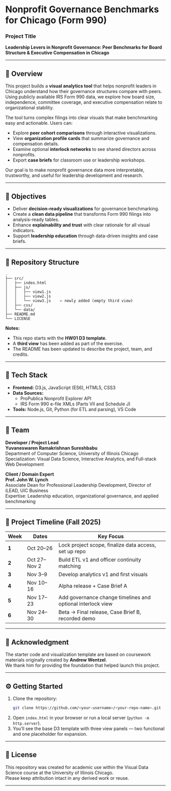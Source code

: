 # Nonprofit Governance Benchmarks for Chicago (Form 990)

### Project Title  
**Leadership Levers in Nonprofit Governance: Peer Benchmarks for Board Structure & Executive Compensation in Chicago**

---

## 🌟 Overview

This project builds a **visual analytics tool** that helps nonprofit leaders in Chicago understand how their governance structures compare with peers. Using publicly available IRS Form 990 data, we explore how board size, independence, committee coverage, and executive compensation relate to organizational stability.

The tool turns complex filings into clear visuals that make benchmarking easy and actionable. Users can:

- Explore **peer cohort comparisons** through interactive visualizations.  
- View **organization profile cards** that summarize governance and compensation details.  
- Examine optional **interlock networks** to see shared directors across nonprofits.  
- Export **case briefs** for classroom use or leadership workshops.

Our goal is to make nonprofit governance data more interpretable, trustworthy, and useful for leadership development and research.

---

## 🎯 Objectives

- Deliver **decision-ready visualizations** for governance benchmarking.  
- Create a **clean data pipeline** that transforms Form 990 filings into analysis-ready tables.  
- Enhance **explainability and trust** with clear rationale for all visual indicators.  
- Support **leadership education** through data-driven insights and case briefs.

---

## 🧩 Repository Structure

```
.
├── src/
│   ├── index.html
│   ├── js/
│   │   ├── view1.js
│   │   ├── view2.js
│   │   └── view3.js    ← newly added (empty third view)
│   ├── css/
│   └── data/
├── README.md
└── LICENSE
```

**Notes:**
- This repo starts with the **HW01 D3 template**.  
- A **third view** has been added as part of the exercise.  
- The README has been updated to describe the project, team, and credits.

---

## 🧠 Tech Stack

- **Frontend:** D3.js, JavaScript (ES6), HTML5, CSS3  
- **Data Sources:**  
  - ProPublica Nonprofit Explorer API  
  - IRS Form 990 e-file XMLs (Parts VII and Schedule J)  
- **Tools:** Node.js, Git, Python (for ETL and parsing), VS Code

---

## 👥 Team

**Developer / Project Lead**  
**Yuvaneswaren Ramakrishnan Sureshbabu**  
Department of Computer Science, University of Illinois Chicago  
Specialization: Visual Data Science, Interactive Analytics, and Full-stack Web Development  

**Client / Domain Expert**  
**Prof. John W. Lynch**  
Associate Dean for Professional Leadership Development, Director of iLEAD, UIC Business  
Expertise: Leadership education, organizational governance, and applied benchmarking

---

## 📅 Project Timeline (Fall 2025)

| Week | Dates | Key Focus |
|------|--------|-----------|
| **1** | Oct 20–26 | Lock project scope, finalize data access, set up repo |
| **2** | Oct 27–Nov 2 | Build ETL v1 and officer continuity matching |
| **3** | Nov 3–9 | Develop analytics v1 and first visuals |
| **4** | Nov 10–16 | Alpha release + Case Brief A |
| **5** | Nov 17–23 | Add governance change timelines and optional interlock view |
| **6** | Nov 24–30 | Beta → Final release, Case Brief B, recorded demo |

---

## 🧾 Acknowledgment

The starter code and visualization template are based on coursework materials originally created by **Andrew Wentzel**.  
We thank him for providing the foundation that helped launch this project.

---

## ⚙️ Getting Started

1. Clone the repository:  
   ```bash
   git clone https://github.com/<your-username>/<your-repo-name>.git
   ```
2. Open `index.html` in your browser or run a local server (`python -m http.server`).
3. You’ll see the base D3 template with three view panels — two functional and one placeholder for expansion.

---

## 📜 License

This repository was created for academic use within the Visual Data Science course at the University of Illinois Chicago.  
Please keep attribution intact in any derived work or reuse.

---
